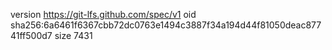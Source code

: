 version https://git-lfs.github.com/spec/v1
oid sha256:6a6461f6367cbb72dc0763e1494c3887f34a194d44f81050deac87741ff500d7
size 7431
